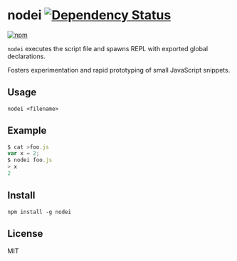 # nodei [![Dependency Status][david-badge]][david]

[![npm](https://nodei.co/npm/nodei.png)](https://nodei.co/npm/nodei/)

[david]: https://david-dm.org/eush77/nodei
[david-badge]: https://david-dm.org/eush77/nodei.png

`nodei` executes the script file and spawns REPL with exported global declarations.

Fosters experimentation and rapid prototyping of small JavaScript snippets.

## Usage

```
nodei <filename>
```

## Example

```js
$ cat >foo.js
var x = 2;
$ nodei foo.js
> x
2
```

## Install

```shell
npm install -g nodei
```

## License

MIT
